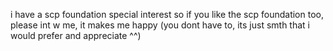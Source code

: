i have a scp foundation special interest so if you like the scp foundation too, please int w me, it makes me happy
(you dont have to, its just smth that i would prefer and appreciate ^^)
